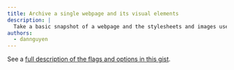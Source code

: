 ```yaml
---
title: Archive a single webpage and its visual elements
description: |
  Take a basic snapshot of a webpage and the stylesheets and images used in its visual presentation.
authors:
  - dannguyen
---
```



See a [full description of the flags and options in this gist](https://gist.github.com/dannguyen/03a10e850656577cfb57).
